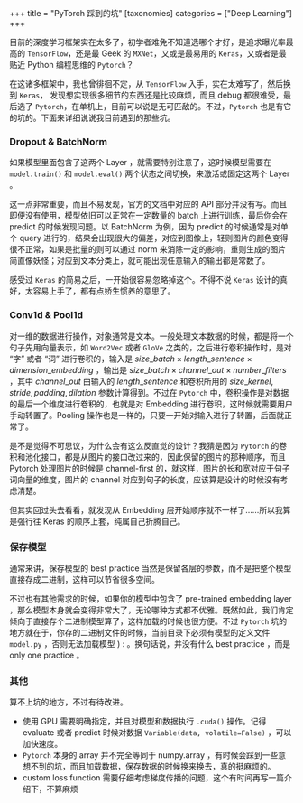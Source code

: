 +++
title = "PyTorch 踩到的坑"
[taxonomies]
categories = ["Deep Learning"]
+++

目前的深度学习框架实在太多了，初学者难免不知道选哪个才好，是追求曝光率最高的 `TensorFlow`，还是最 Geek 的 `MXNet`，又或是最易用的 `Keras`，又或者是最贴近 Python 编程思维的 `Pytorch`？

<!-- more -->

在这诸多框架中，我也曾徘徊不定，从 `TensorFlow` 入手，实在太难写了，然后换到 `Keras`， 发现想实现很多细节的东西还是比较麻烦，而且 debug 都很难受，最后选了 `Pytorch`，在单机上，目前可以说是无可匹敌的。不过，`Pytorch` 也是有它的坑的。下面来详细说说我目前遇到的那些坑。

### Dropout & BatchNorm

如果模型里面包含了这两个 Layer ，就需要特别注意了，这时候模型需要在 `model.train()` 和 `model.eval()` 两个状态之间切换，来激活或固定这两个 Layer 。

这一点非常重要，而且不易发现，官方的文档中对应的 API 部分并没有写。而且即便没有使用，模型依旧可以正常在一定数量的 batch 上进行训练，最后你会在 predict 的时候发现问题。以 BatchNorm 为例，因为 predict 的时候通常是对单个 query 进行的，结果会出现很大的偏差，对应到图像上，轻则图片的颜色变得很不正常，如果是批量的则可以通过 norm 来消除一定的影响，重则生成的图片简直像妖怪；对应到文本分类上，就可能出现任意输入的输出都是常数了。

感受过 `Keras` 的简易之后，一开始很容易忽略掉这个。不得不说 `Keras` 设计的真好，太容易上手了，都有点娇生惯养的意思了。

### Conv1d & Pool1d

对一维的数据进行操作，对象通常是文本。一般处理文本数据的时候，都是将一个句子先用向量表示，如 `Word2Vec` 或者 `GloVe` 之类的，之后进行卷积操作时，是对 “字” 或者 “词” 进行卷积的，输入是 $size\_{batch} \times length\_{sentence} \times dimension\_{embedding}$ ，输出是 $size\_{batch} \times channel\_{out} \times number\_{filters}$ ，其中 $channel\_{out}$ 由输入的 $length\_{sentence}$ 和卷积所用的 $size\_{kernel}, stride, padding, dilation$ 参数计算得到。不过在 `Pytorch` 中，卷积操作是对数据的最后一个维度进行卷积的，也就是对 Embedding 进行卷积，这时候就需要用户手动转置了。Pooling 操作也是一样的，只要一开始对输入进行了转置，后面就正常了。

是不是觉得不可思议，为什么会有这么反直觉的设计？我猜是因为 `Pytorch` 的卷积和池化接口，都是从图片的接口改过来的，因此保留的图片的那种顺序，而且 Pytorch 处理图片的时候是 channel-first 的，就这样，图片的长和宽对应于句子词向量的维度，图片的 channel 对应到句子的长度，应该算是设计的时候没有考虑清楚。

但其实回过头去看看，就发现从 Embedding 层开始顺序就不一样了……所以我算是强行往 Keras 的顺序上套，纯属自己折腾自己。

### 保存模型

通常来讲，保存模型的 best practice 当然是保留各层的参数，而不是把整个模型直接存成二进制，这样可以节省很多空间。

不过也有其他需求的时候，如果你的模型中包含了 pre-trained embedding layer ，那么模型本身就会变得非常大了，无论哪种方式都不优雅。既然如此，我们肯定倾向于直接存个二进制模型算了，这样加载的时候也很方便。不过 `Pytorch` 坑的地方就在于，你存的二进制文件的时候，当前目录下必须有模型的定义文件 `model.py` ，否则无法加载模型 ) : 。换句话说，并没有什么 best practice ，而是 only one practice 。

### 其他

算不上坑的地方，不过有待改进。

* 使用 GPU 需要明确指定，并且对模型和数据执行 `.cuda()` 操作。记得 evaluate 或者 predict 时候对数据 `Variable(data, volatile=False)` ，可以加快速度。
* `Pytorch` 本身的 array 并不完全等同于 numpy.array ，有时候会踩到一些意想不到的坑，而且加载数据，保存数据的时候换来换去，真的挺麻烦的。
* custom loss function 需要仔细考虑梯度传播的问题，这个有时间再写一篇介绍下，不算麻烦

